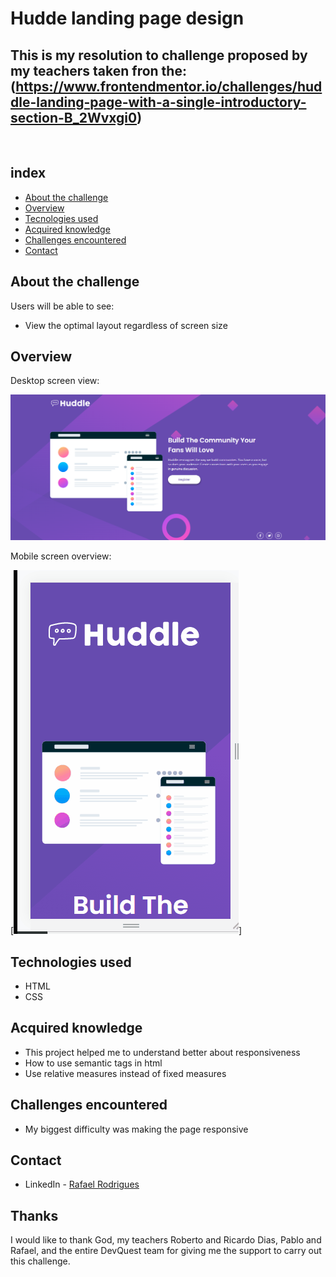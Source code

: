 # Hudde landing page design 

## This is my resolution to challenge proposed by my teachers taken fron the: (https://www.frontendmentor.io/challenges/huddle-landing-page-with-a-single-introductory-section-B_2Wvxgi0)

<br>

## index
- [About the challenge](#About-the-challenge)
- [Overview](#Overview)
- [Tecnologies used](#Tecnologies-used)
- [Acquired knowledge](#Acquired-knowledge)
- [Challenges encountered](#Challenges-encountered)
- [Contact](#contact)

## About the challenge
 Users will be able to see:

 - View the optimal layout regardless of screen size 
## Overview
Desktop screen view:

[<img src="./src/image/screenshot_1.png" alt= "home layout screenshot">](https)

Mobile screen overview:

[<img src="./src/image/tela.2.gif">]

## Technologies used

- HTML 
- CSS

## Acquired knowledge
- This project helped me to understand better about responsiveness
- How to use semantic tags in html
- Use relative measures instead of fixed measures

## Challenges encountered
- My biggest difficulty was making the page responsive

## Contact
- LinkedIn - [Rafael Rodrigues](https://github.com/rafael-rodrigues01)

## Thanks

I would like to thank God, my teachers Roberto and Ricardo Dias, Pablo and Rafael, and the entire DevQuest team for giving me the support to carry out this challenge.





